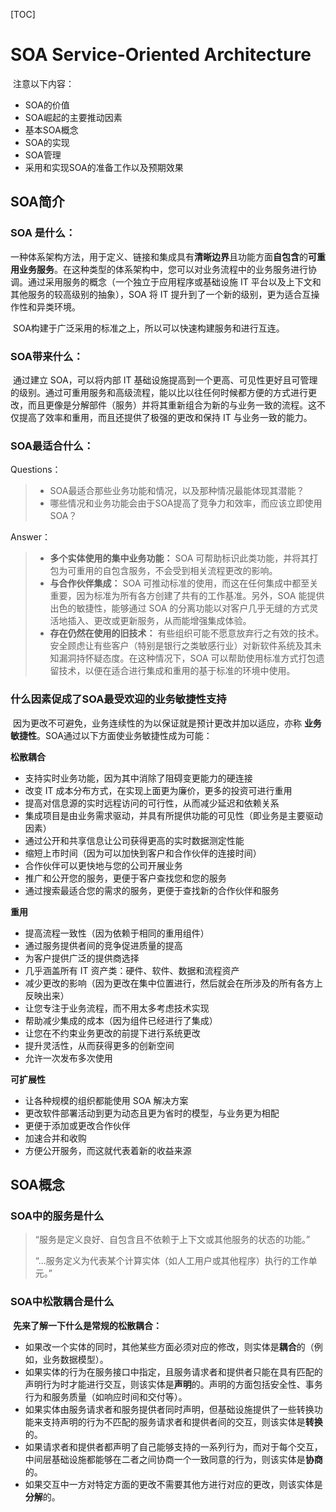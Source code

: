 [TOC]

# SOA Service-Oriented Architecture

​	注意以下内容：

- SOA的价值
- SOA崛起的主要推动因素
- 基本SOA概念
- SOA的实现
- SOA管理
- 采用和实现SOA的准备工作以及预期效果

## SOA简介

### SOA 是什么：

​	一种体系架构方法，用于定义、链接和集成具有**清晰边界**且功能方面**自包含**的**可重用业务服务**。在这种类型的体系架构中，您可以对业务流程中的业务服务进行协调。通过采用服务的概念（一个独立于应用程序或基础设施 IT 平台以及上下文和其他服务的较高级别的抽象），SOA 将 IT 提升到了一个新的级别，更为适合互操作性和异类环境。

​	SOA构建于广泛采用的标准之上，所以可以快速构建服务和进行互连。

### SOA带来什么：

​	通过建立 SOA，可以将内部 IT 基础设施提高到一个更高、可见性更好且可管理的级别。通过可重用服务和高级流程，能以比以往任何时候都方便的方式进行更改，而且更像是分解部件（服务）并将其重新组合为新的与业务一致的流程。这不仅提高了效率和重用，而且还提供了极强的更改和保持 IT 与业务一致的能力。

### SOA最适合什么：

Questions：

> - SOA最适合那些业务功能和情况，以及那种情况最能体现其潜能？
> - 哪些情况和业务功能会由于SOA提高了竞争力和效率，而应该立即使用SOA？

Answer：

> - **多个实体使用的集中业务功能：** SOA 可帮助标识此类功能，并将其打包为可重用的自包含服务，不会受到相关流程更改的影响。
> - **与合作伙伴集成：** SOA 可推动标准的使用，而这在任何集成中都至关重要，因为标准为所有各方创建了共有的工作基准。另外，SOA 能提供出色的敏捷性，能够通过 SOA 的分离功能以对客户几乎无缝的方式灵活地插入、更改或更新服务，从而能增强集成体验。
> - **存在仍然在使用的旧技术：** 有些组织可能不愿意放弃行之有效的技术。安全顾虑让有些客户（特别是银行之类敏感行业）对新软件系统及其未知漏洞持怀疑态度。在这种情况下，SOA 可以帮助使用标准方式打包遗留技术，以便在适合进行集成和重用的基于标准的环境中使用。

### 什么因素促成了SOA最受欢迎的业务敏捷性支持

​	因为更改不可避免，业务连续性的为以保证就是预计更改并加以适应，亦称 **业务敏捷性**。SOA通过以下方面使业务敏捷性成为可能：

**松散耦合**

- 支持实时业务功能，因为其中消除了阻碍变更能力的硬连接
- 改变 IT 成本分布方式，在实现上面更为廉价，更多的投资可进行重用
- 提高对信息源的实时远程访问的可行性，从而减少延迟和依赖关系
- 集成项目是由业务需求驱动，并具有所提供功能的可见性（即业务是主要驱动因素）
- 通过公开和共享信息让公司获得更高的实时数据测定性能
- 缩短上市时间（因为可以加快到客户和合作伙伴的连接时间）
- 合作伙伴可以更快地与您的公司开展业务
- 推广和公开您的服务，更便于客户查找您和您的服务
- 通过搜索最适合您的需求的服务，更便于查找新的合作伙伴和服务

**重用**

- 提高流程一致性（因为依赖于相同的重用组件）
- 通过服务提供者间的竞争促进质量的提高
- 为客户提供广泛的提供商选择
- 几乎涵盖所有 IT 资产类：硬件、软件、数据和流程资产
- 减少更改的影响（因为更改在集中位置进行，然后就会在所涉及的所有各方上反映出来）
- 让您专注于业务流程，而不用太多考虑技术实现
- 帮助减少集成的成本（因为组件已经进行了集成）
- 让您在不约束业务更改的前提下进行系统更改
- 提升灵活性，从而获得更多的创新空间
- 允许一次发布多次使用

**可扩展性**

- 让各种规模的组织都能使用 SOA 解决方案
- 更改软件部署活动到更为动态且更为省时的模型，与业务更为相配
- 更便于添加或更改合作伙伴
- 加速合并和收购
- 方便公开服务，而这就代表着新的收益来源

## SOA概念

### SOA中的服务是什么

> “服务是定义良好、自包含且不依赖于上下文或其他服务的状态的功能。”
>
> “...服务定义为代表某个计算实体（如人工用户或其他程序）执行的工作单元。”

### SOA中松散耦合是什么

​	**先来了解一下什么是常规的松散耦合：**

- 如果改一个实体的同时，其他某些方面必须对应的修改，则实体是**耦合**的（例如，业务数据模型）。
- 如果实体的行为在服务接口中指定，且服务请求者和提供者只能在具有匹配的声明行为时才能进行交互，则该实体是**声明**的。声明的方面包括安全性、事务行为和服务质量（如响应时间和交付等）。
- 如果实体由服务请求者和服务提供者同时声明，但基础设施提供了一些转换功能来支持声明的行为不匹配的服务请求者和提供者间的交互，则该实体是**转换**的。
- 如果请求者和提供者都声明了自己能够支持的一系列行为，而对于每个交互，中间层基础设施都能够在二者之间协商一个一致同意的行为，则该实体是**协商**的。
- 如果交互中一方对特定方面的更改不需要其他方进行对应的更改，则该实体是**分解**的。